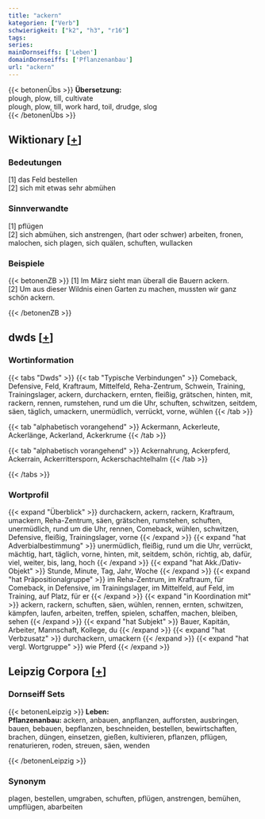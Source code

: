 ```yaml
---
title: "ackern"
kategorien: ["Verb"]
schwierigkeit: ["k2", "h3", "r16"]
tags:
series:
mainDornseiffs: ['Leben']
domainDornseiffs: ['Pflanzenanbau']
url: "ackern"
---
```


{{< betonenÜbs >}}
**Übersetzung:**  
plough, plow, till, cultivate  
plough, plow, till, work hard, toil, drudge, slog  
{{< /betonenÜbs >}}

## Wiktionary [[+](https://de.wiktionary.org/wiki/ackern)]

### Bedeutungen
[1] das  Feld bestellen  
[2] sich mit etwas sehr abmühen  

### Sinnverwandte
[1] pflügen  
[2] sich abmühen, sich anstrengen, (hart oder schwer) arbeiten, fronen, malochen, sich plagen, sich quälen, schuften, wullacken  

### Beispiele
{{< betonenZB >}}
[1] Im März sieht man überall die Bauern ackern.  
[2] Um aus dieser Wildnis einen Garten zu machen, mussten wir ganz schön ackern.  

{{< /betonenZB >}}


## dwds [[+](https://www.dwds.de/wb/ackern)]

### Wortinformation
{{< tabs "Dwds" >}}
{{< tab "Typische Verbindungen" >}}
Comeback, Defensive, Feld, Kraftraum, Mittelfeld, Reha-Zentrum, Schwein, Training, Trainingslager, ackern, durchackern, ernten, fleißig, grätschen, hinten, mit, rackern, rennen, rumstehen, rund um die Uhr, schuften, schwitzen, seitdem, säen, täglich, umackern, unermüdlich, verrückt, vorne, wühlen
{{< /tab >}}

{{< tab "alphabetisch vorangehend" >}}
Ackermann, Ackerleute, Ackerlänge, Ackerland, Ackerkrume
{{< /tab >}}

{{< tab "alphabetisch vorangehend" >}}
Ackernahrung, Ackerpferd, Ackerrain, Ackerrittersporn, Ackerschachtelhalm
{{< /tab >}}

{{< /tabs >}}

### Wortprofil
{{< expand "Überblick" >}} durchackern, ackern, rackern, Kraftraum, umackern, Reha-Zentrum, säen, grätschen, rumstehen, schuften, unermüdlich, rund um die Uhr, rennen, Comeback, wühlen, schwitzen, Defensive, fleißig, Trainingslager, vorne {{< /expand >}}
{{< expand "hat Adverbialbestimmung" >}} unermüdlich, fleißig, rund um die Uhr, verrückt, mächtig, hart, täglich, vorne, hinten, mit, seitdem, schön, richtig, ab, dafür, viel, weiter, bis, lang, hoch {{< /expand >}}
{{< expand "hat Akk./Dativ-Objekt" >}} Stunde, Minute, Tag, Jahr, Woche {{< /expand >}}
{{< expand "hat Präpositionalgruppe" >}} im Reha-Zentrum, im Kraftraum, für Comeback, in Defensive, im Trainingslager, im Mittelfeld, auf Feld, im Training, auf Platz, für er {{< /expand >}}
{{< expand "in Koordination mit" >}} ackern, rackern, schuften, säen, wühlen, rennen, ernten, schwitzen, kämpfen, laufen, arbeiten, treffen, spielen, schaffen, machen, bleiben, sehen {{< /expand >}}
{{< expand "hat Subjekt" >}} Bauer, Kapitän, Arbeiter, Mannschaft, Kollege, du {{< /expand >}}
{{< expand "hat Verbzusatz" >}} durchackern, umackern {{< /expand >}}
{{< expand "hat vergl. Wortgruppe" >}} wie Pferd {{< /expand >}}

## Leipzig Corpora [[+](https://corpora.uni-leipzig.de/en/res?word=ackern&corpusId=deu_newscrawl-public_2018)]

### Dornseiff Sets
{{< betonenLeipzig >}}
**Leben:**  
**Pflanzenanbau:** ackern, anbauen, anpflanzen, aufforsten, ausbringen, bauen, bebauen, bepflanzen, beschneiden, bestellen, bewirtschaften, brachen, düngen, einsetzen, gießen, kultivieren, pflanzen, pflügen, renaturieren, roden, streuen, säen, wenden  

{{< /betonenLeipzig >}}

### Synonym
plagen, bestellen, umgraben, schuften, pflügen, anstrengen, bemühen, umpflügen, abarbeiten

